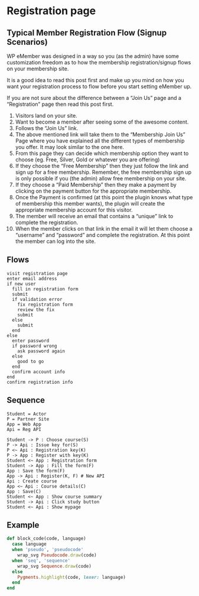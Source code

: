 # Registration page

## Typical Member Registration Flow (Signup Scenarios)

WP eMember was designed in a way so you (as the admin) have some customization freedom as to how the membership registration/signup flows on your membership site.

It is a good idea to read this post first and make up you mind on how you want your registration process to flow before you start setting eMember up.

If you are not sure about the difference between a “Join Us” page and a “Registration” page then read this post first.

1. Visitors land on your site.
1. Want to become a member after seeing some of the awesome content.
1. Follows the “Join Us” link.
1. The above mentioned link will take them to the “Membership Join Us” Page where you have explained all the different types of membership you offer. It may look similar to the one here.
1. From this page they can decide which membership option they want to choose (eg. Free, Silver, Gold or whatever you are offering)
1. If they choose the “Free Membership” then they just follow the link and sign up for a free membership. Remember, the free membership sign up is only possible if you (the admin) allow free membership on your site.
1. If they choose a “Paid Membership” then they make a payment by clicking on the payment button for the appropriate membership.
1. Once the Payment is confirmed (at this point the plugin knows what type of membership this member wants), the plugin will create the appropriate membership account for this visitor.
1. The member will receive an email that contains a “unique” link to complete the registration.
1. When the member clicks on that link in the email it will let them choose a “username” and “password” and complete the registration. At this point the member can log into the site.

<p class="page-break"><!-- break --></p>

## Flows

```pseudo
visit registration page
enter email address
if new user
  fill in registration form
  submit
  if validation error
    fix registration form
    review the fix
    submit
  else
    submit
  end
else
  enter password
  if password wrong
    ask password again
  else
    good to go
  end
  confirm account info
end
confirm registration info
```

<p class="page-break"><!-- break --></p>

## Sequence

```sequence
Student = Actor
P = Partner Site
App = Web App
Api = Reg API

Student -> P : Choose course(S)
P -> Api : Issue key for(S)
P <~ Api : Registration key(K)
P -> App : Register with key(K)
Student <~ App : Registration form
Student -> App : Fill the form(F)
App : Save the form(F)
App -> Api : Register(K, F) # New API
Api : Create course
App <~ Api : Course details(C)
App : Save(C)
Student <~ App : Show course summary
Student -> Api : Click study button
Student <~ Api : Show mypage
```

## Example

```ruby
def block_code(code, language)
  case language
  when 'pseudo', 'pseudocode'
    wrap_svg Pseudocode.draw(code)
  when 'seq', 'sequence'
    wrap_svg Sequence.draw(code)
  else
    Pygments.highlight(code, lexer: language)
  end
end
```
